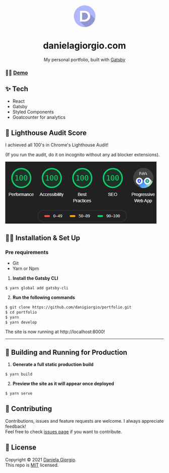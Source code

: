 <p align="center">
    <img alt="Portfolio logo" src="./src/images/logo.png" width="70" />
</p><h1 align="center">
 danielagiorgio.com
</h1> 

<p align="center">
 My personal portfolio, built with <a href="https://www.gatsbyjs.org/" target="_blank">Gatsby</a>
  
</div>


### 👩‍💻 [Demo](http://danielagiorgio.com)


## ✨ Tech 

- React
- Gatsby
- Styled Components
- Goatcounter for analytics


## 🚀 Lighthouse Audit Score
 I achieved all 100's in Chrome's Lighthouse Audit!
 
(If you run the audit, do it on incognito without any ad blocker extensions).
    
<img alt="lighthouse audit" src="./.github/images/lh.png">

## 👷‍♀️ Installation & Set Up

### Pre requirements

 - Git 
 - Yarn or Npm 

1.  **Install the Gatsby CLI**

```
$ yarn global add gatsby-cli
```
   
2.  **Run the following commands**
```
$ git clone https://github.com/danigiorgio/portfolio.git
$ cd portfolio
$ yarn
$ yarn develop
```
The site is now running at http://localhost:8000!

---

## 🎉 Building and Running for Production

1. **Generate a full static production build**

```
$ yarn build
```

2. **Preview the site as it will appear once deployed**

```
$ yarn serve
```

## 🤝 Contributing

Contributions, issues and feature requests are welcome. I always appreciate feedback! <br />
Feel free to check [issues page](https://github.com/danigiorgio/portfolio/issues) if you want to contribute.<br />

## 📝 License

Copyright © 2021 [Daniela Giorgio](https://github.com/danigiorgio).<br />
This repo is [MIT](https://github.com/danigiorgio/portfolio/blob/main/LICENSE) licensed.
